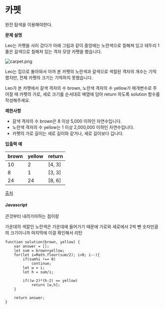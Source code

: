 # 카펫

완전 탐색을 이용해야한다.

**문제 설명**

Leo는 카펫을 사러 갔다가 아래 그림과 같이 중앙에는 노란색으로 칠해져 있고 테두리 1줄은 갈색으로 칠해져 있는 격자 모양 카펫을 봤습니다.

![carpet.png](https://grepp-programmers.s3.ap-northeast-2.amazonaws.com/files/production/b1ebb809-f333-4df2-bc81-02682900dc2d/carpet.png)

Leo는 집으로 돌아와서 아까 본 카펫의 노란색과 갈색으로 색칠된 격자의 개수는 기억했지만, 전체 카펫의 크기는 기억하지 못했습니다.

Leo가 본 카펫에서 갈색 격자의 수 brown, 노란색 격자의 수 yellow가 매개변수로 주어질 때 카펫의 가로, 세로 크기를 순서대로 배열에 담아 return 하도록 solution 함수를 작성해주세요.

**제한사항**

* 갈색 격자의 수 brown은 8 이상 5,000 이하인 자연수입니다.
* 노란색 격자의 수 yellow는 1 이상 2,000,000 이하인 자연수입니다.
* 카펫의 가로 길이는 세로 길이와 같거나, 세로 길이보다 깁니다.

**입출력 예**

| brown | yellow | return |
| :--- | :--- | :--- |
| 10 | 2 | \[4, 3\] |
| 8 | 1 | \[3, 3\] |
| 24 | 24 | \[8, 6\] |

[출처](http://hsin.hr/coci/archive/2010_2011/contest4_tasks.pdf)



#### Javascript

큰것부터 내려가야하는 점이랑 

가운데의 색깔인 노란색은 가운데에 들어가기 때문에 가로와 세로에서 2씩 뺀 숫자만큼의 크기이니까 마지막에 이걸 확인해서 리턴

```text
function solution(brown, yellow) {
    var answer = [];
    let sum = brown+yellow;
    for(let i=Math.floor(sum/2); i>0; i--){
        if(sum%i !== 0)
            continue;
        let w = i;
        let h = sum/i;
        
        if((w-2)*(h-2) == yellow)
            return [w,h];
    }
    
    return answer;
}
```



